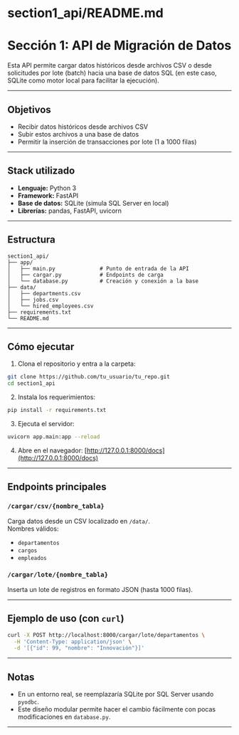 # section1_api/README.md

# Sección 1: API de Migración de Datos

Esta API permite cargar datos históricos desde archivos CSV o desde solicitudes por lote (batch) hacia una base de datos SQL (en este caso, SQLite como motor local para facilitar la ejecución).

---

## Objetivos

- Recibir datos históricos desde archivos CSV
- Subir estos archivos a una base de datos
- Permitir la inserción de transacciones por lote (1 a 1000 filas)

---

## Stack utilizado

- **Lenguaje:** Python 3
- **Framework:** FastAPI
- **Base de datos:** SQLite (simula SQL Server en local)
- **Librerías:** pandas, FastAPI, uvicorn

---

## Estructura

```
section1_api/
├── app/
│   ├── main.py              # Punto de entrada de la API
│   ├── cargar.py            # Endpoints de carga
│   └── database.py          # Creación y conexión a la base
├── data/
│   ├── departments.csv
│   ├── jobs.csv
│   └── hired_employees.csv
├── requirements.txt
└── README.md
```

---

## Cómo ejecutar

1. Clona el repositorio y entra a la carpeta:
```bash
git clone https://github.com/tu_usuario/tu_repo.git
cd section1_api
```

2. Instala los requerimientos:
```bash
pip install -r requirements.txt
```

3. Ejecuta el servidor:
```bash
uvicorn app.main:app --reload
```

4. Abre en el navegador:
[http://127.0.0.1:8000/docs](http://127.0.0.1:8000/docs)

---

## Endpoints principales

### `/cargar/csv/{nombre_tabla}`
Carga datos desde un CSV localizado en `/data/`.  
Nombres válidos:
- `departamentos`
- `cargos`
- `empleados`

### `/cargar/lote/{nombre_tabla}`
Inserta un lote de registros en formato JSON (hasta 1000 filas).

---

## Ejemplo de uso (con `curl`)

```bash
curl -X POST http://localhost:8000/cargar/lote/departamentos \
  -H 'Content-Type: application/json' \
  -d '[{"id": 99, "nombre": "Innovación"}]'
```

---

## Notas

- En un entorno real, se reemplazaría SQLite por SQL Server usando `pyodbc`.
- Este diseño modular permite hacer el cambio fácilmente con pocas modificaciones en `database.py`.

---


